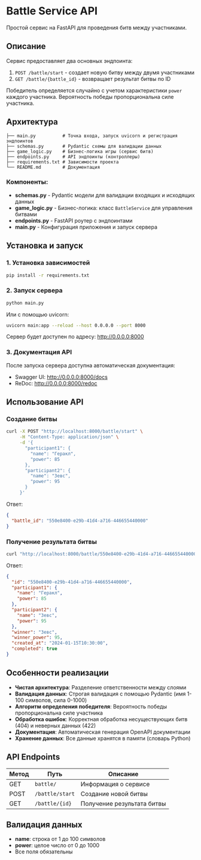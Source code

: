 # Battle Service API

Простой сервис на FastAPI для проведения битв между участниками.

## Описание

Сервис предоставляет два основных эндпоинта:
1. `POST /battle/start` - создает новую битву между двумя участниками
2. `GET /battle/{battle_id}` - возвращает результат битвы по ID

Победитель определяется случайно с учетом характеристики `power` каждого участника. Вероятность победы пропорциональна силе участника.

## Архитектура

```
├── main.py          # Точка входа, запуск uvicorn и регистрация эндпоинтов
├── schemas.py       # Pydantic схемы для валидации данных
├── game_logic.py    # Бизнес-логика игры (сервис битв)
├── endpoints.py     # API эндпоинты (контроллеры)
├── requirements.txt # Зависимости проекта
└── README.md        # Документация
```

### Компоненты:

- **schemas.py** - Pydantic модели для валидации входящих и исходящих данных
- **game_logic.py** - Бизнес-логика: класс `BattleService` для управления битвами
- **endpoints.py** - FastAPI роутер с эндпоинтами
- **main.py** - Конфигурация приложения и запуск сервера

## Установка и запуск

### 1. Установка зависимостей

```bash
pip install -r requirements.txt
```

### 2. Запуск сервера

```bash
python main.py
```

Или с помощью uvicorn:

```bash
uvicorn main:app --reload --host 0.0.0.0 --port 8000
```

Сервер будет доступен по адресу: http://0.0.0.0:8000

### 3. Документация API

После запуска сервера доступна автоматическая документация:
- Swagger UI: http://0.0.0.0:8000/docs
- ReDoc: http://0.0.0.0:8000/redoc

## Использование API

### Создание битвы

```bash
curl -X POST "http://localhost:8000/battle/start" \
     -H "Content-Type: application/json" \
     -d '{
       "participant1": {
         "name": "Геракл",
         "power": 85
       },
       "participant2": {
         "name": "Зевс",
         "power": 95
       }
     }'
```

Ответ:
```json
{
  "battle_id": "550e8400-e29b-41d4-a716-446655440000"
}
```

### Получение результата битвы

```bash
curl "http://localhost:8000/battle/550e8400-e29b-41d4-a716-446655440000"
```

Ответ:
```json
{
  "id": "550e8400-e29b-41d4-a716-446655440000",
  "participant1": {
    "name": "Геракл",
    "power": 85
  },
  "participant2": {
    "name": "Зевс",
    "power": 95
  },
  "winner": "Зевс",
  "winner_power": 95,
  "created_at": "2024-01-15T10:30:00",
  "completed": true
}
```

## Особенности реализации

- **Чистая архитектура**: Разделение ответственности между слоями
- **Валидация данных**: Строгая валидация с помощью Pydantic (имя 1-100 символов, сила 0-1000)
- **Алгоритм определения победителя**: Вероятность победы пропорциональна силе участника
- **Обработка ошибок**: Корректная обработка несуществующих битв (404) и неверных данных (422)
- **Документация**: Автоматическая генерация OpenAPI документации
- **Хранение данных**: Все данные хранятся в памяти (словарь Python)

## API Endpoints

| Метод | Путь            | Описание |
|-------|-----------------|----------|
| GET | `battle/`       | Информация о сервисе |
| POST | `/battle/start` | Создание новой битвы |
| GET | `/battle/{id}`  | Получение результата битвы |

## Валидация данных

- **name**: строка от 1 до 100 символов
- **power**: целое число от 0 до 1000
- Все поля обязательны 